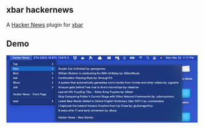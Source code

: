 ## xbar hackernews

A [Hacker News](https://news.ycombinator.com/) plugin for [xbar](https://github.com/matryer/xbar)

## Demo

![](./demo.png)
